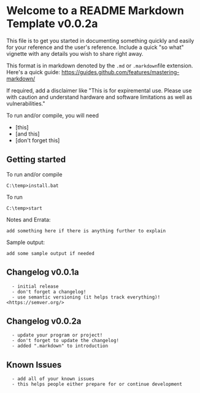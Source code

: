 # Welcome to a README Markdown Template v0.0.2a

This file is to get you started in documenting something quickly and easily for your reference and the user's reference. Include a quick "so what" vignette with any details you wish to share right away.

This format is in markdown denoted by the ```.md``` or ```.markdown```file extension. Here's a quick guide:
<https://guides.github.com/features/mastering-markdown/>

If required, add a disclaimer like "This is for expiremental use. Please use with caution and understand hardware and software limitations as well as vulnerabilities." 

To run and/or compile, you will need
* [this]
* [and this]
* [don't forget this]

## Getting started

To run and/or compile
```
C:\temp>install.bat
```

To run
```
C:\temp>start
```

Notes and Errata:

```
add something here if there is anything further to explain
```

Sample output:

```
add some sample output if needed
```

## Changelog v0.0.1a
```
  - initial release
  - don't forget a changelog!
  - use semantic versioning (it helps track everything)! <https://semver.org/>
```

## Changelog v0.0.2a
```
  - update your program or project!
  - don't forget to update the changelog!
  - added ".markdown" to introduction
```

## Known Issues
```
  - add all of your known issues
  - this helps people either prepare for or continue development
```